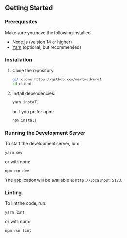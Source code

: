 ## Getting Started

### Prerequisites

Make sure you have the following installed:

- [Node.js](https://nodejs.org/) (version 14 or higher)
- [Yarn](https://yarnpkg.com/) (optional, but recommended)

### Installation

1. Clone the repository:

   ```sh
   git clone https://github.com/mertmcd/era1
   cd client
   ```

2. Install dependencies:

   ```sh
   yarn install
   ```

   or if you prefer npm:

   ```sh
   npm install
   ```

### Running the Development Server

To start the development server, run:

```sh
yarn dev
```

or with npm:

```sh
npm run dev
```

The application will be available at `http://localhost:5173`.

### Linting

To lint the code, run:

```sh
yarn lint
```

or with npm:

```sh
npm run lint
```
